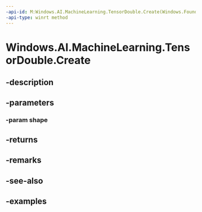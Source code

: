 ```yaml
---
-api-id: M:Windows.AI.MachineLearning.TensorDouble.Create(Windows.Foundation.Collections.IIterable{System.Int64})
-api-type: winrt method
---
```


<!-- Method syntax.
public TensorDouble TensorDouble.Create(IIterable<Int64> shape)
-->

# Windows.AI.MachineLearning.TensorDouble.Create

## -description

## -parameters
### -param shape

## -returns

## -remarks

## -see-also

## -examples

